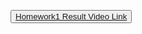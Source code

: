 <button><a href="https://youtu.be/xFwnvF2gLmo" target="_blank">Homework1 Result Video Link</a></button>
